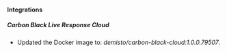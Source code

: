#### Integrations
##### Carbon Black Live Response Cloud
- Updated the Docker image to: *demisto/carbon-black-cloud:1.0.0.79507*.
